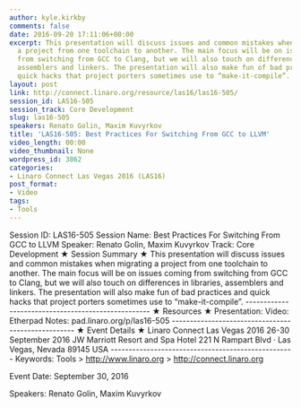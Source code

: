 ```yaml
---
author: kyle.kirkby
comments: false
date: 2016-09-20 17:11:06+00:00
excerpt: This presentation will discuss issues and common mistakes when migrating
  a project from one toolchain to another. The main focus will be on issues coming
  from switching from GCC to Clang, but we will also touch on differences in libraries,
  assemblers and linkers. The presentation will also make fun of bad practices and
  quick hacks that project porters sometimes use to “make-it-compile”.
layout: post
link: http://connect.linaro.org/resource/las16/las16-505/
session_id: LAS16-505
session_track: Core Development
slug: las16-505
speakers: Renato Golin, Maxim Kuvyrkov
title: 'LAS16-505: Best Practices For Switching From GCC to LLVM'
video_length: 00:00
video_thumbnail: None
wordpress_id: 3862
categories:
- Linaro Connect Las Vegas 2016 (LAS16)
post_format:
- Video
tags:
- Tools
---
```


Session ID: LAS16-505 Session Name: Best Practices For Switching From GCC to LLVM Speaker: Renato Golin, Maxim Kuvyrkov Track: Core Development   ★ Session Summary ★ This presentation will discuss issues and common mistakes when migrating a project from one toolchain to another. The main focus will be on issues coming from switching from GCC to Clang, but we will also touch on differences in libraries, assemblers and linkers. The presentation will also make fun of bad practices and quick hacks that project porters sometimes use to “make-it-compile”. --------------------------------------------------- ★ Resources ★ Presentation:  Video:  Etherpad Notes: pad.linaro.org/p/las16-505  ---------------------------------------------------  ★ Event Details ★ Linaro Connect Las Vegas 2016 26-30 September 2016 JW Marriott Resort and Spa Hotel 221 N Rampart Blvd · Las Vegas, Nevada 89145 USA  --------------------------------------------------- Keywords: Tools > http://www.linaro.org > http://connect.linaro.org

Event Date: September 30, 2016

Speakers: Renato Golin, Maxim Kuvyrkov
